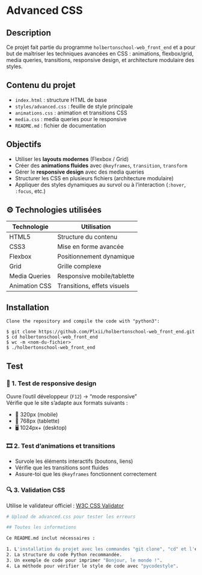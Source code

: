 # Advanced CSS

## Description

Ce projet fait partie du programme `holbertonschool-web_front_end` et a pour but de maîtriser les techniques avancées en CSS : animations, flexbox/grid, media queries, transitions, responsive design, et architecture modulaire des styles.

## Contenu du projet

- `index.html` : structure HTML de base
- `styles/advanced.css` : feuille de style principale
- `animations.css` : animation et transitions CSS
- `media.css` : media queries pour le responsive
- `README.md` : fichier de documentation

## Objectifs

- Utiliser les **layouts modernes** (Flexbox / Grid)
- Créer des **animations fluides** avec `@keyframes`, `transition`, `transform`
- Gérer le **responsive design** avec des media queries
- Structurer les CSS en plusieurs fichiers (architecture modulaire)
- Appliquer des styles dynamiques au survol ou à l’interaction (`:hover`, `:focus`, etc.)


## ⚙️ Technologies utilisées

| Technologie | Utilisation               |
|-------------|---------------------------|
| HTML5       | Structure du contenu      |
| CSS3        | Mise en forme avancée     |
| Flexbox     | Positionnement dynamique  |
| Grid        | Grille complexe           |
| Media Queries | Responsive mobile/tablette |
| Animation CSS | Transitions, effets visuels |

## Installation

```
Clone the repository and compile the code with "python3":

$ git clone https://github.com/Plxii/holbertonschool-web_front_end.git
$ cd holbertonschool-web_front_end
$ wc -m <nom-du-fichier>
$ ./holbertonschool-web_front_end
```
## Test

### 📐 1. Test de responsive design

Ouvre l’outil développeur (`F12`) → “mode responsive”  
Vérifie que le site s’adapte aux formats suivants :
- 📱 320px (mobile)
- 📲 768px (tablette)
- 🖥️ 1024px+ (desktop)

### 🎞️ 2. Test d’animations et transitions

- Survole les éléments interactifs (boutons, liens)
- Vérifie que les transitions sont fluides
- Assure-toi que les `@keyframes` fonctionnent correctement

### 🔍 3. Validation CSS

Utilise le validateur officiel : [W3C CSS Validator](https://jigsaw.w3.org/css-validator/)
```bash
# Upload de advanced.css pour tester les erreurs

## Toutes les informations

Ce README.md inclut nécessaires :

1. L'installation du projet avec les commandes "git clone", "cd" et l'exécution.
2. La structure du code Python recommandée.
3. Un exemple de code pour imprimer "Bonjour, le monde !".
4. La méthode pour vérifier le style de code avec "pycodestyle".
